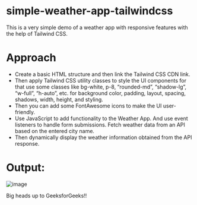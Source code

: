 # simple-weather-app-tailwindcss
This is a very simple demo of a weather app with responsive features with the help of Tailwind CSS.

# Approach
- Create a basic HTML structure and then link the Tailwind CSS CDN link.
- Then apply Tailwind CSS utility classes to style the UI components for that use some classes like bg-white, p-8, “rounded-md”, “shadow-lg”, “w-full”, “h-auto”, etc. for background color, padding, layout, spacing, shadows, width, height, and styling.
- Then you can add some FontAwesome icons to make the UI user-friendly.
- Use JavaScript to add functionality to the Weather App. And use event listeners to handle form submissions. Fetch weather data from an API based on the entered city name.
- Then dynamically display the weather information obtained from the API response.

# Output:

![image](https://github.com/user-attachments/assets/a364e9b3-d9da-4740-a3a3-99a82a790868)

Big heads up to GeeksforGeeks!!
